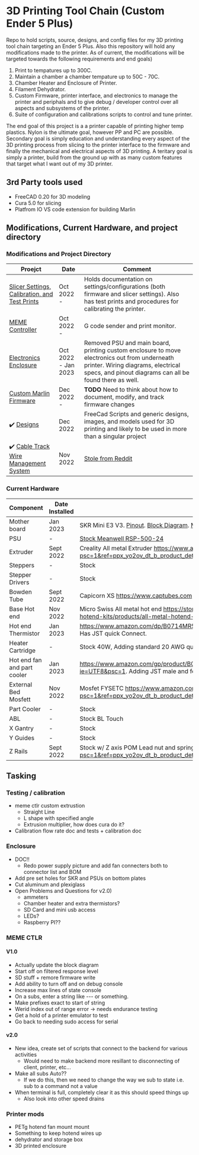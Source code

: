 # 3D Printing Tool Chain (Custom Ender 5 Plus)
Repo to hold scripts, source, designs, and config files for my 3D printing tool chain targeting an Ender 5 Plus. Also this repository will hold any modifications made to the printer. As of current, the modifications will be targeted towards the following requirements and end goals)

1) Print to tempatures up to 300C.
2) Maintain a chamber a chamber tempature up to  50C - 70C.
3) Chamber Heater and Enclosure of Printer.
4) Filament Dehydrator.
5) Custom Firmware, printer interface, and electronics to manage the printer and periphals and to give debug / developer control over all aspects and subsystems of the printer.
6) Suite of configuration and calibrations scripts to control and tune printer.

The end goal of this project is a a printer capable of printing higher temp plastics. Nylon is the ultimate goal, however PP and PC are possible. Secondary goal is simply education and understanding every aspect of the 3D printing process from slicing to the printer interface to the firmware and finally the mechanical and electrical aspects of 3D printing. A teritary goal is simply a printer, build from the ground up with as many custom features that target what I want out of my 3D printer.

## 3rd Party tools used

* FreeCAD 0.20 for 3D modeling
* Cura 5.0 for slicing 
* Platfrom IO VS code extension for building Marlin 

## Modifications, Current Hardware, and project directory

### Modifications and Project Directory

| Proejct | Date | Comment |
| --- | --- | --- |
|  [Slicer Settings, Calibration, and Test Prints](Calibration_Test_Prints) | Oct 2022 - | Holds documentation on settings/configurations (both firmware and slicer settings). Also has test prints and procedures for calibrating the printer. |
| [MEME Controller](meme_ctlr) | Oct 2022 - | G code sender and print monitor.  |
| [Electronics Enclosure](Printer_Mods/Electronic_Enclosure) | Oct 2022 - Jan 2023 | Removed PSU and main board, printing custom enclosure to move electronics out from underneath printer. Wiring diagrams, electrical specs, and pinout diagrams can all be found there as well. |
| [Custom Marlin Firmware](marlin) | Dec 2022 - | **TODO** Need to think about how to document, modify, and track firmware changes |
| :heavy_check_mark: [Designs](Designs) | Dec 2022 | FreeCad Scripts and generic designs, images, and models used for 3D printing and likely to be used in more than a singular project |
| :heavy_check_mark: [Cable Track Wire Management System](Printer_Mods/Cable_Track) | Nov 2022 | [Stole from Reddit](https://www.reddit.com/r/ender5plus/comments/so2ulf/ender_5_plus_cable_chain_solution/) |


### Current Hardware
| Component | Date Installed | Comment |
| --- | --- | --- |
| Mother board | Jan 2023 | SKR Mini E3 V3. [Pinout](DataSheets/BTT%20E3%20SKR%20MINI%20V3.0_PIN.pdf). [Block Diagram](DataSheets/BTT%20E3%20SKR%20MINI%20V3.0_SCH.pdf). [MCU](DataSheets/stm32g0b1cc-2042221.pdf) |
| PSU | - | [Stock Meanwell RSP-500-24](DataSheets/MeanWell_500_Datasheet.pdf) |
| Extruder | Sept 2022 | Creality All metal Extruder https://www.amazon.com/dp/B07ZMFP2L8?psc=1&ref=ppx_yo2ov_dt_b_product_details |
| Steppers | - | Stock |
| Stepper Drivers | - | Stock |
| Bowden Tube | Sept 2022 | Capicorn XS https://www.captubes.com |
| Base Hot end | Nov 2022 | Micro Swiss All metal hot end https://store.micro-swiss.com/collections/all-metal-hotend-kits/products/all-metal-hotend-kit-for-cr-10 |
| Hot end Thermistor | Jan 2023 | https://www.amazon.com/dp/B0714MR5BC?psc=1&ref=ppx_yo2ov_dt_b_product_details. Has JST quick Connect. |
| Heater Cartridge | - | Stock 40W, Adding standard 20 AWG quick connects to make changing hotend faster. |
| Hot end fan and part cooler | Jan 2023 | https://www.amazon.com/gp/product/B08N8YDQCD/ref=ppx_yo_dt_b_asin_title_o00_s01?ie=UTF8&psc=1. Adding JST male and female at hot end. |
| External Bed Mosfett | Nov 2022 | Mosfet FYSETC https://www.amazon.com/dp/B07C4PGXFK?psc=1&ref=ppx_yo2ov_dt_b_product_details |
| Part Cooler | - | Stock |
| ABL | - | Stock BL Touch |
| X Gantry | - | Stock |
| Y Guides | - | Stock |
| Z Rails | Sept 2022 | Stock w/ Z axis POM Lead nut and spring https://www.amazon.com/dp/B07XYR3F4C?psc=1&ref=ppx_yo2ov_dt_b_product_details |

## Tasking

### Testing / calibration
* meme ctlr custom extrustion
    * Straight Line
    * L shape with specified angle
    * Extrusion multiplier, how does cura do it?
* Calibration flow rate doc and tests + calibration doc

### Enclosure
* DOC!!
    * Redo power supply picture and add fan connecters both to connector list and BOM
* Add pre set holes for SKR and PSUs on bottom plates
* Cut aluminum and plexiglass
* Open Problems and Questions for v2.0)
    * ammeters
    * Chamber heater and extra thermistors?
    * SD Card and mini usb access
    * LEDs?
    * Raspberry PI??

### MEME CTLR
#### V1.0
* Actually update the block diagram
* Start off on filtered response level
* SD stuff + remore firmware write
* Add ability to turn off and on debug console
* Increase max lines of state console
* On a subs, enter a string like --- or something. 
* Make prefixes exact to start of string
* Werid index out of range error -> needs endurance testing
* Get a hold of a printer emulator to test
* Go back to needing sudo access for serial

#### v2.0
* New idea, create set of scripts that connect to the backend for various activities
    * Would need to make backend more resillant to disconnecting of client, printer, etc...
* Make all subs Auto??
    * If we do this, then we need to change the way we sub to state i.e. sub to a command not a value
* When terminal is full, completely clear it as this should speed things up
    * Also look into other speed drains

### Printer mods
* PETg hotend fan mount mount
* Something to keep hotend wires up
* dehydrator and storage box
* 3D printed enclosure